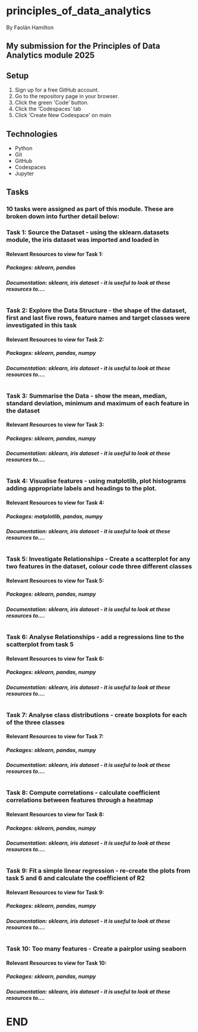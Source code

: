 # principles_of_data_analytics

By Faolán Hamilton

## My submission for the Principles of Data Analytics module 2025

## Setup

1. Sign up for a free GitHub account.
2. Go to the repository page in your browser.
3. Click the green 'Code' button.
4. Click the 'Codespaces' tab
5. Click 'Create New Codespace' on main

## Technologies

- Python
- Git
- GitHub
- Codespaces
- Jupyter

## Tasks

### 10 tasks were assigned as part of this module. These are broken down into further detail below:

### Task 1: Source the Dataset - using the sklearn.datasets module, the iris  dataset was imported and loaded in

#### Relevant Resources to view for Task 1:
##### Packages: sklearn, pandas
##### Documentation: sklearn, iris dataset - it is useful to look at these resources to....

# 

### Task 2: Explore the Data Structure - the shape of the dataset, first and last five rows, feature names and target classes were investigated in this task

#### Relevant Resources to view for Task 2:
##### Packages: sklearn, pandas, numpy
##### Documentation: sklearn, iris dataset - it is useful to look at these resources to....

#

### Task 3: Summarise the Data - show the mean, median, standard deviation, minimum and maximum of each feature in the dataset

#### Relevant Resources to view for Task 3:
##### Packages: sklearn, pandas, numpy
##### Documentation: sklearn, iris dataset - it is useful to look at these resources to....

# 

### Task 4: Visualise features - using matplotlib, plot histograms adding appropriate labels and headings to the plot.

#### Relevant Resources to view for Task 4:
##### Packages: matplotlib, pandas, numpy
##### Documentation: sklearn, iris dataset - it is useful to look at these resources to....

# 

### Task 5: Investigate Relationships - Create a scatterplot for any two features in the dataset, colour code three different classes

#### Relevant Resources to view for Task 5:
##### Packages: sklearn, pandas, numpy
##### Documentation: sklearn, iris dataset - it is useful to look at these resources to....

# 

### Task 6: Analyse Relationships - add a regressions line to the scatterplot from task 5

#### Relevant Resources to view for Task 6:
##### Packages: sklearn, pandas, numpy
##### Documentation: sklearn, iris dataset - it is useful to look at these resources to....

# 

### Task 7: Analyse class distributions - create boxplots for each of the three classes

#### Relevant Resources to view for Task 7:
##### Packages: sklearn, pandas, numpy
##### Documentation: sklearn, iris dataset - it is useful to look at these resources to....

# 

### Task 8: Compute correlations - calculate coefficient correlations between features through a heatmap

#### Relevant Resources to view for Task 8:
##### Packages: sklearn, pandas, numpy
##### Documentation: sklearn, iris dataset - it is useful to look at these resources to....

# 

### Task 9: Fit a simple linear regression - re-create the plots from task 5 and 6 and calculate the coefficient of R2

#### Relevant Resources to view for Task 9:
##### Packages: sklearn, pandas, numpy
##### Documentation: sklearn, iris dataset - it is useful to look at these resources to....

# 

### Task 10: Too many features - Create a pairplor using seaborn

#### Relevant Resources to view for Task 10:
##### Packages: sklearn, pandas, numpy
##### Documentation: sklearn, iris dataset - it is useful to look at these resources to....

# END 